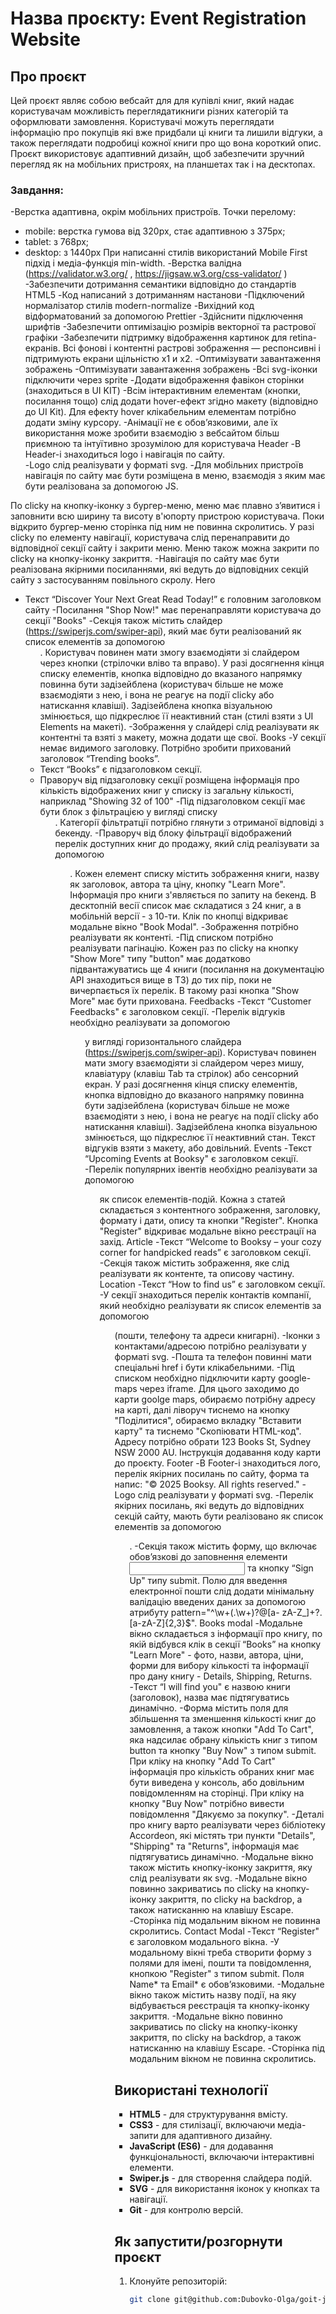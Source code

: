 # Назва проєкту: **Event Registration Website**

## Про проєкт

Цей проєкт являє собою вебсайт для для купівлі книг, який надає користувачам можливість переглядатикниги різних категорій та оформлювати замовлення. Користувачі можуть переглядати інформацію про покупців які вже придбали ці книги та лишили відгуки,  а також переглядати подробиці кожної книги про що вона короткий опис. Проєкт використовує адаптивний дизайн, щоб забезпечити зручний перегляд як на мобільних пристроях, на планшетах так і на десктопах.

### Завдання:
-Верстка адаптивна, окрім мобільних пристроїв. Точки перелому:
   - mobile: верстка гумова від 320px, стає адаптивною з 375px;
   - tablet: з 768px;
   - desktop: з 1440px 
При написанні стилів використаний Mobile First підхід і медіа-функція min-width.
-Верстка валідна (https://validator.w3.org/ , https://jigsaw.w3.org/css-validator/   )
-Забезпечити дотримання семантики відповідно до стандартів HTML5
-Код написаний з дотриманням настанови
-Підключений нормалізатор стилів modern-normalize
-Вихідний код відформатований за допомогою Prettier
-Здійснити підключення шрифтів
-Забезпечити оптимізацію розмірів векторної та растрової графіки
-Забезпечити підтримку відображення картинок для retina-екранів. Всі фонові і контентні растрові зображення — респонсивні і підтримують екрани щільністю x1 и x2.
-Оптимізувати завантаження зображень
-Оптимізувати завантаження зображень
-Всі svg-іконки підключити через sprite
-Додати відображення фавікон сторінки (знаходиться в UI KIT)
-Всім інтерактивним елементам (кнопки, посилання тощо) слід додати hover-ефект згідно макету (відповідно до UI Kit).
Для ефекту hover клікабельним елементам потрібно додати зміну курсору.
-Анімації не є обовʼязковими, але їх використання може зробити взаємодію з вебсайтом більш приємною та інтуїтивно зрозумілою для користувача
     Header
-В Header-і знаходиться logo і навігація по сайту.   
-Logo слід реалізувати у форматі svg.
  -Для мобільних пристроїв навігація по сайту має бути розміщена в меню, взаємодія з яким має бути реалізована за допомогою JS.

По clickу на кнопку-іконку з бургер-меню, меню має плавно зʼявитися і заповнити всю ширину та висоту в'юпорту пристрою користувача.
Поки відкрито бургер-меню сторінка під ним не повинна скролитись.
У разі clickу по елементу навігації, користувача слід перенаправити до відповідної секції сайту і закрити меню. 
Меню також можна закрити по clickу на кнопку-іконку закриття.
-Навігація по сайту має бути реалізована якірними посиланнями, які ведуть до відповідних секцій сайту з застосуванням повільного скролу.
   Hero
-   Текст “Discover Your Next Great Read Today!” є головним заголовком сайту
-Посилання "Shop Now!" має перенаправляти користувача до секції "Books"
-Секція також містить слайдер (https://swiperjs.com/swiper-api), який має бути реалізований як список елементів за допомогою <ul>. Користувач повинен мати змогу взаємодіяти зі слайдером через кнопки (стрілочки вліво та вправо). У разі досягнення кінця списку елементів, кнопка відповідно до вказаного напрямку повинна бути задізейблена (користувач більше не може взаємодіяти з нею, і вона не реагує на події clickу або натискання клавіші). Задізейблена кнопка візуальною змінюється, що підкреслює її неактивний стан (стилі взяти з UI Elements на макеті). 
-Зображення у слайдері слід реалізувати як контентні та взяті з макету, можна додати ще свої.
   Books
   -У секції немає видимого заголовку. Потрібно зробити прихований заголовок “Trending books”.
- Текст “Books” є підзаголовком секції.
-  Праворуч від підзаголовку секції розміщена інформація про кількість відображених книг у списку із загальну кількості, наприклад "Showing 32 of 100"
-Під підзаголовком секції має бути блок з фільтрацією у вигляді списку <ul>.
Категорії фільтратції потрібно глянути з отриманої відповіді з бекенду.
-Праворуч від блоку фільтрації відображений перелік доступних книг до продажу, який слід реалізувати за допомогою <ul>. 
Кожен елемент списку містить зображення книги, назву як заголовок, автора та ціну, кнопку "Learn More".
Інформація про книги з'являється по запиту на бекенд.
В десктопній весії список має складатися з 24 книг, а в мобільній версії - з 10-ти. 
Клік по кнопці відкриває модальне вікно "Book Modal".
-Зображення потрібно реалізувати як контенті.
-Під списком потрібно реалізувати пагінацію. 
Кожен раз по clickу на кнопку "Show More" типу "button" має додатково підвантажуватись ще 4 книги (посилання на документацію API знаходиться вище в ТЗ) до тих пір, поки не вичерпається їх перелік. В такому разі кнопка "Show More" має бути прихована. 
  Feedbacks
  -Текст “Customer Feedbacks" є заголовком секції.
  -Перелік відгуків необхідно реалізувати за допомогою <ul> у вигляді горизонтального слайдера (https://swiperjs.com/swiper-api). 
Користувач повинен мати змогу взаємодіяти зі слайдером через мишу, клавіатуру (клавіш Tab та стрілок) або сенсорний екран. 
У разі досягнення кінця списку елементів, кнопка відповідно до вказаного напрямку повинна бути задізейблена (користувач більше не може взаємодіяти з нею, і вона не реагує на події clickу або натискання клавіші). 
Задізейблена кнопка візуальною змінюється, що підкреслює її неактивний стан. 
Текст відгуків взяти з макету, або довільний.
Events
-Текст “Upcoming Events at Booksy" є заголовком секції.
-Перелік популярних івентів необхідно реалізувати за допомогою <ul> як список елементів-подій.
Кожна з статей складається з контентного зображення, заголовку, формату і дати, опису та кнопки "Register". 
Кнопка  "Register" відкриває модальне вікно реєстрації на захід.
  Article
  -Текст “Welcome to Booksy – your cozy corner for handpicked reads” є заголовком секції.
  -Секція також містить зображення, яке слід реалізувати як контенте, та описову частину. 
   Location
   -Текст “How to find us” є заголовком секції.
   -У секції знаходиться перелік контактів компанії, який необхідно реалізувати як список елементів за допомогою <ul> (пошти, телефону та адреси книгарні).
   -Іконки з контактами/адресою потрібно реалізувати у форматі svg. 
   -Пошта та телефон повинні мати спеціальні href і бути клікабельними.
   -Під списком необхідно підключити карту google-maps через iframe.
Для цього заходимо до карти goolge maps, обираємо потрібну адресу на карті, далі ліворуч тиснемо на кнопку "Поділитися", обираємо вкладку "Вставити карту" та тиснемо "Скопіювати HTML-код". Адресу потрібно обрати 123 Books St, Sydney NSW 2000 AU.
Інструкція додавання коду карти до проєкту.
Footer
-В Footer-і знаходиться лого, перелік якірних посилань по сайту, форма та напис: "© 2025 Booksy. All rights reserved."
-Logo слід реалізувати у форматі svg.
-Перелік якірних посилань, які ведуть до відповідних секцій сайту, мають бути реалізовано як список елементів за допомогою <ul>.
-Секція також містить форму, що включає обовʼязкові до заповнення елементи <input> та кнопку “Sign Up" типу submit. Полю для введення електронної пошти слід додати мінімальну валідацію введених даних  за допомогою  атрибуту pattern="^\w+(\.\w+)?@[a-
zA-Z_]+?\.[a-zA-Z]{2,3}$". 
  Books modal
  -Модальне вікно складається з інформації про книгу, по якій відбувся клік в секції “Books” на кнопку "Learn More" - фото, назви, автора, ціни, форми для вибору кількості та інформації про дану книгу - Details, Shipping, Returns.
  -Текст “I will find you" є назвою книги (заголовок), назва має підтягуватись динамічно.
  -Форма містить поля для збільшення та зменшення кількості книг до замовлення, а також кнопки "Add To Cart", яка надсилає обрану кількість книг з типом button та кнопку "Buy Now" з типом submit. 
При кліку на кнопку "Add To Cart" інформація про кількість обраних книг має бути виведена у консоль, або довільним повідомленням на сторінці.
При кліку на кнопку "Buy Now" потрібно вивести повідомлення "Дякуємо за покупку".
-Деталі про книгу варто реалізувати через бібліотеку Accordeon, які містять три пункти "Details", "Shipping" та "Returns", інформація має підтягуватись динамічно.
-Модальне вікно також містить кнопку-іконку закриття, яку слід реалізувати як svg.
-Модальне вікно повинно закриватись по clickу на кнопку-іконку закриття, по clickу на backdrop, а також натисканню на клавішу Escape.
-Сторінка під модальним вікном не повинна скролитись.
   Contact Modal
   -Текст “Register" є заголовком модального вікна.
   -У модальному вікні треба створити форму з полями для імені, пошти та повідомлення, кнопкою "Register" з типом submit. 
Поля Name* та Email* є обовʼязковими.
-Модальне вікно також містить назву події, на яку відбувається реєстрація та кнопку-іконку закриття.
-Модальне вікно повинно закриватись по clickу на кнопку-іконку закриття, по clickу на backdrop, а також натисканню на клавішу Escape.
-Сторінка під модальним вікном не повинна скролитись.




## Використані технології

- **HTML5** - для структурування вмісту.
- **CSS3** - для стилізації, включаючи медіа-запити для адаптивного дизайну.
- **JavaScript (ES6)** - для додавання функціональності, включаючи інтерактивні елементи.
- **Swiper.js** - для створення слайдера подій.
- **SVG** - для використання іконок у кнопках та навігації.
- **Git** - для контролю версій.

## Як запустити/розгорнути проєкт

1. Клонуйте репозиторій:
   ```bash
   git clone git@github.com:Dubovko-Olga/goit-js-hw-team-project.git